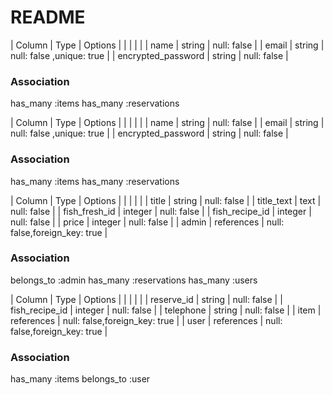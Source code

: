 # README

<!-- usersテーブル -->
| Column             | Type   | Options                   |
|                    |        |                           |
| name               | string | null: false               |
| email              | string | null: false ,unique: true |
| encrypted_password | string | null: false               |

### Association
has_many :items
has_many :reservations

<!-- adminsテーブル -->
| Column             | Type   | Options                   |
|                    |        |                           |
| name               | string | null: false               |
| email              | string | null: false ,unique: true |
| encrypted_password | string | null: false               |

### Association
has_many :items
has_many :reservations

<!-- itemsテーブル -->
| Column            | Type       | Options                       |
|                   |            |                               |
| title             | string     | null: false                   |
| title_text        | text       | null: false                   |
| fish_fresh_id     | integer    | null: false                   |
| fish_recipe_id    | integer    | null: false                   |
| price             | integer    | null: false                   |
| admin             | references | null: false,foreign_key: true |

### Association
belongs_to :admin
has_many :reservations
has_many :users

<!-- reservationsテーブル -->
| Column            | Type       | Options                       |
|                   |            |                               |
| reserve_id        | string     | null: false                   |
| fish_recipe_id    | integer    | null: false                   |
| telephone         | string     | null: false                   |
| item              | references | null: false,foreign_key: true |
| user              | references | null: false,foreign_key: true |

### Association
has_many   :items
belongs_to :user

